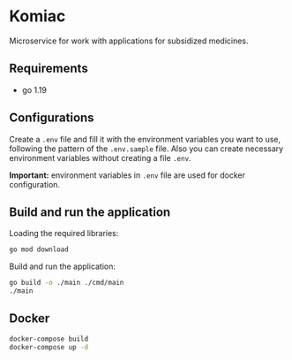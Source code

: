 # Komiac

Microservice for work with applications for subsidized medicines.

## Requirements

- go 1.19

## Configurations

Create a `.env` file and fill it with the environment variables you want to use, following the pattern of the `.env.sample` file. Also you can create necessary environment variables without creating a file `.env`.

**Important:** environment variables in `.env` file are used for docker configuration.

## Build and run the application

Loading the required libraries:
```bash
go mod download
```

Build and run the application:
```bash
go build -o ./main ./cmd/main
./main
```

## Docker

```bash
docker-compose build
docker-compose up -d
```
